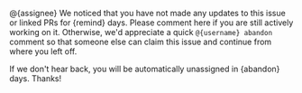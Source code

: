 @{assignee} We noticed that you have not made any updates to this issue or linked PRs for {remind} days. Please comment here if you are still actively working on it. Otherwise, we'd appreciate a quick `@{username} abandon` comment so that someone else can claim this issue and continue from where you left off.

If we don't hear back, you will be automatically unassigned in {abandon} days. Thanks!

<!-- inactiveWarning -->
